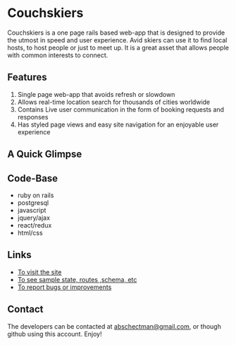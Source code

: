 # Couchskiers

   Couchskiers is a one page rails based web-app that is designed to provide the utmost in speed and user experience.
Avid skiers can use it to find local hosts, to host people or just to meet up.  It is a great asset that allows people with common interests to connect.


## Features
1. Single page web-app that avoids refresh or slowdown
2. Allows real-time location search for thousands of cities worldwide
3. Contains Live user communication in the form of booking requests and responses
4. Has styled page views and easy site navigation for an enjoyable user experience

## A Quick Glimpse


## Code-Base
* ruby on rails
* postgresql
* javascript
* jquery/ajax
* react/redux
* html/css

## Links
* [To visit the site](https://couchskiers.herokuapp.com/#/signup)
* [To see sample state, routes ,schema, etc](https://github.com/abschectman/Couchskiers/wiki)
* [To report bugs or improvements](https://github.com/abschectman/Couchskiers/issues)

## Contact
   The developers can be contacted at abschectman@gmail.com, or though github using this account.  Enjoy! 

